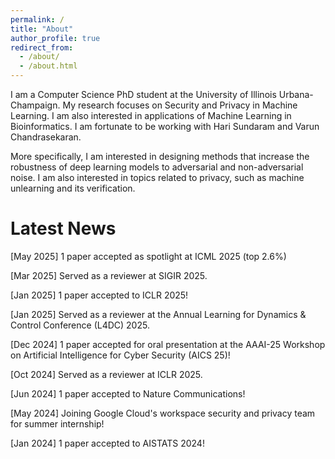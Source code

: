 ```yaml
---
permalink: /
title: "About"
author_profile: true
redirect_from: 
  - /about/
  - /about.html
---
```


I am a Computer Science PhD student at the University of Illinois Urbana-Champaign. My research focuses on Security and Privacy in Machine Learning. I am also interested in applications of Machine Learning in Bioinformatics. I am fortunate to be working with Hari Sundaram and Varun Chandrasekaran.

More specifically, I am interested in designing methods that increase the robustness of deep learning models to adversarial and non-adversarial noise. I am also interested in topics related to privacy, such as machine unlearning and its verification.


<h1>Latest News</h1>

[May 2025] 1 paper accepted as spotlight at ICML 2025 (top 2.6%)

[Mar 2025] Served as a reviewer at SIGIR 2025.

[Jan 2025] 1 paper accepted to ICLR 2025!

[Jan 2025] Served as a reviewer at the Annual Learning for Dynamics & Control Conference (L4DC) 2025.

[Dec 2024] 1 paper accepted for oral presentation at the AAAI-25 Workshop on Artificial Intelligence for Cyber Security (AICS 25)!

[Oct 2024] Served as a reviewer at ICLR 2025.

[Jun 2024] 1 paper accepted to Nature Communications!

[May 2024] Joining Google Cloud's workspace security and privacy team for summer internship!

[Jan 2024] 1 paper accepted to AISTATS 2024!


